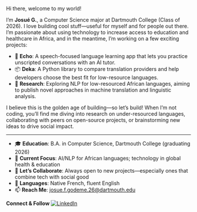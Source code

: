 Hi there, welcome to my world!

I’m **Josué G.**, a Computer Science major at Dartmouth College (Class of 2026). I love building cool stuff—useful for myself and for people out there. I’m passionate about using technology to increase access to education and healthcare in Africa, and in the meantime, I’m working on a few exciting projects:

* 🚀 **Echo**: A speech-focused language learning app that lets you practice unscripted conversations with an AI tutor.
* 📦 **Deka**: A Python library to compare translation providers and help developers choose the best fit for low-resource languages.
* 🔬 **Research**: Exploring NLP for low-resourced African languages, aiming to publish novel approaches in machine translation and linguistic analysis.

I believe this is the golden age of building—so let’s build! When I’m not coding, you’ll find me diving into research on under-resourced languages, collaborating with peers on open-source projects, or brainstorming new ideas to drive social impact.

---

* 🎓 **Education**: B.A. in Computer Science, Dartmouth College (graduating 2026)
* 🌱 **Current Focus**: AI/NLP for African languages; technology in global health & education
* 🤝 **Let’s Collaborate**: Always open to new projects—especially ones that combine tech with social good
* 💬 **Languages**: Native French, fluent English
* 📫 **Reach Me**: [josue.f.godeme.26@dartmouth.edu](mailto:josue.f.godeme.26@dartmouth.edu)

**Connect & Follow**
[![LinkedIn](https://img.shields.io/badge/LinkedIn-0077B5?style=for-the-badge\&logo=linkedin\&logoColor=white)](https://www.linkedin.com/in/josué-f-godeme-58abb2196/)

<!---
FrejusGdm/FrejusGdm is a ✨ special ✨ repository because its `README.md` (this file) appears on your GitHub profile.
You can click the Preview link to take a look at your changes.
--->

